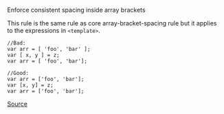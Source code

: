 Enforce consistent spacing inside array brackets

This rule is the same rule as core array-bracket-spacing rule but it applies to the expressions in `<template>`.

```
//Bad:
var arr = [ 'foo', 'bar' ];
var [ x, y ] = z;
var arr = [ 'foo', 'bar'];

//Good:
var arr = ['foo', 'bar'];
var [x, y] = z;
var arr = ['foo', 'bar'];
```

[Source](https://eslint.vuejs.org/rules/array-bracket-spacing.html#vue-array-bracket-spacing)
